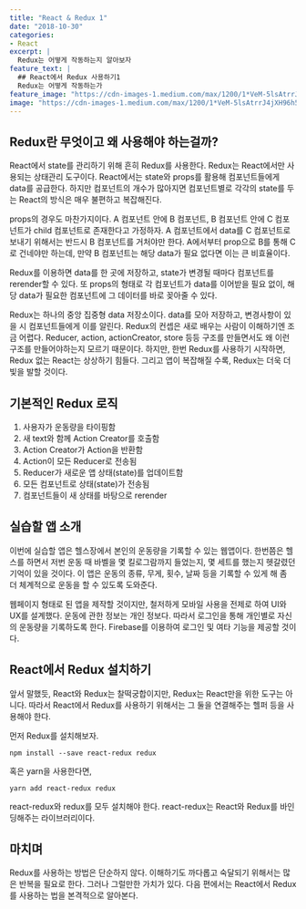 ```yaml
---
title: "React & Redux 1"
date: "2018-10-30"
categories:
- React
excerpt: |
  Redux는 어떻게 작동하는지 알아보자
feature_text: |
  ## React에서 Redux 사용하기1
  Redux는 어떻게 작동하는가
feature_image: "https://cdn-images-1.medium.com/max/1200/1*VeM-5lsAtrrJ4jXH96h5kg.png"
image: "https://cdn-images-1.medium.com/max/1200/1*VeM-5lsAtrrJ4jXH96h5kg.png"
---
```



## Redux란 무엇이고 왜 사용해야 하는걸까?
React에서 state를 관리하기 위해 흔히 Redux를 사용한다. Redux는 React에서만 사용되는 상태관리 도구이다. React에서는 state와 props를 활용해 컴포넌트들에게 data를 공급한다. 하지만 컴포넌트의 개수가 많아지면 컴포넌트별로 각각의 state를 두는 React의 방식은 매우 불편하고 복잡해진다. 

props의 경우도 마찬가지이다. A 컴포넌트 안에 B 컴포넌트, B 컴포넌트 안에 C 컴포넌트가 child 컴포넌트로 존재한다고 가정하자. A 컴포넌트에서 data를 C 컴포넌트로 보내기 위해서는 반드시 B 컴포넌트를 거처야만 한다. A에서부터 prop으로 B를 통해 C로 건네야만 하는데, 만약 B 컴포넌트는 해당 data가 필요 없다면 이는 큰 비효율이다.

Redux를 이용하면 data를 한 곳에 저장하고, state가 변경될 때마다 컴포넌트를 rerender할 수 있다. 또 props의 형태로 각 컴포넌트가 data를 이어받을 필요 없이, 해당 data가 필요한 컴포넌트에 그 데이터를 바로 꽂아줄 수 있다.

Redux는 하나의 중앙 집중형 data 저장소이다. data를 모아 저장하고, 변경사항이 있을 시 컴포넌트들에게 이를 알린다. Redux의 컨셉은 새로 배우는 사람이 이해하기엔 조금 어렵다. Reducer, action, actionCreator, store 등등 구조를 만들면서도 왜 이런 구조를 만들어야하는지 모르기 때문이다. 하지만, 한번 Redux를 사용하기 시작하면, Redux 없는 React는 상상하기 힘들다. 그리고 앱이 복잡해질 수록, Redux는 더욱 더 빛을 발할 것이다.

## 기본적인 Redux 로직
1. 사용자가 운동량을 타이핑함
2. 새 text와 함께 Action Creator를 호출함
3. Action Creator가 Action을 반환함
4. Action이 모든 Reducer로 전송됨
5. Reducer가 새로운 앱 상태(state)를 업데이트함
6. 모든 컴포넌트로 상태(state)가 전송됨
7. 컴포넌트들이 새 상태를 바탕으로 rerender

## 실습할 앱 소개
이번에 실습할 앱은 헬스장에서 본인의 운동량을 기록할 수 있는 웹앱이다. 한번쯤은 헬스를 하면서 저번 운동 때 바벨을 몇 킬로그람까지 들었는지, 몇 세트를 했는지 헷갈렸던 기억이 있을 것이다. 이 앱은 운동의 종류, 무게, 횟수, 날짜 등을 기록할 수 있게 해 좀 더 체계적으로 운동을 할 수 있도록 도와준다.

웹페이지 형태로 된 앱을 제작할 것이지만, 철저하게 모바일 사용을 전제로 하여 UI와 UX를 설계했다. 운동에 관한 정보는 개인 정보다. 따라서 로그인을 통해 개인별로 자신의 운동량을 기록하도록 한다. Firebase를 이용하여 로그인 및 여타 기능을 제공할 것이다.

## React에서 Redux 설치하기
앞서 말했듯, React와 Redux는 찰떡궁합이지만, Redux는 React만을 위한 도구는 아니다. 따라서 React에서 Redux를 사용하기 위해서는 그 둘을 연결해주는 헬퍼 등을 사용해야 한다.

먼저 Redux를 설치해보자.

```npm install --save react-redux redux```

혹은 yarn을 사용한다면,

```yarn add react-redux redux```

react-redux와 redux를 모두 설치해야 한다. react-redux는 React와 Redux를 바인딩해주는 라이브러리이다.


## 마치며
Redux를 사용하는 방법은 단순하지 않다. 이해하기도 까다롭고 숙달되기 위해서는 많은 반복을 필요로 한다. 그러나 그럴만한 가치가 있다. 다음 편에서는 React에서 Redux를 사용하는 법을 본격적으로 알아본다.


